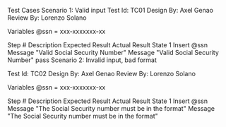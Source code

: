 Test Cases
Scenario 1: Valid input
Test Id: TC01
Design By: Axel Genao
Review By: Lorenzo Solano

Variables
@ssn = xxx-xxxxxxx-xx

Step #	Description	Expected Result	Actual Result	State
1	Insert @ssn	Message "Valid Social Security Number" Message "Valid Social Security Number"	pass
Scenario 2: Invalid input, bad format

Test Id: TC02
Design By: Axel Genao
Review By: Lorenzo Solano

Variables
@ssn = xxx-xxxxxxx-xx

Step #	Description	Expected Result	Actual Result	State
1	Insert @ssn	Message "The Social Security number must be in the format"	Message "The Social Security number must be in the format"	
